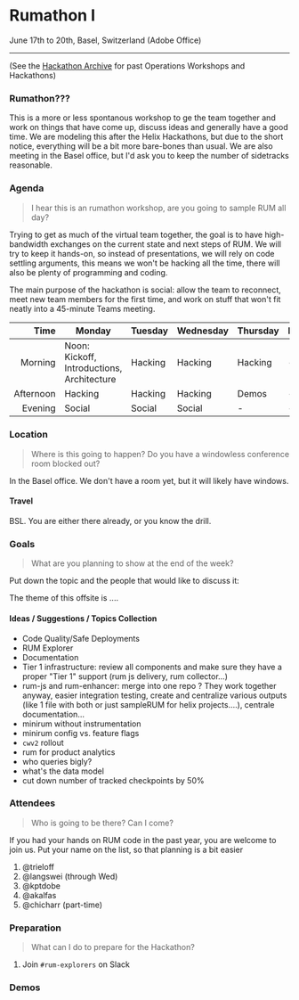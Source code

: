 # Rumathon I

June 17th to 20th, Basel, Switzerland (Adobe Office)

---

(See the [Hackathon Archive](./README.md) for past Operations Workshops and Hackathons)

### Rumathon???

This is a more or less spontanous workshop to ge the team together and work on things
that have come up, discuss ideas and generally have a good time. We are modeling this
after the Helix Hackathons, but due to the short notice, everything will be a bit more
bare-bones than usual. We are also meeting in the Basel office, but I'd ask you to
keep the number of sidetracks reasonable.

### Agenda

> I hear this is an rumathon workshop, are you going to sample RUM all day?

Trying to get as much of the virtual team together, the goal is to have high-bandwidth exchanges on the current state and next steps of RUM. We will try to keep it hands-on, so instead
of presentations, we will rely on code settling arguments, this means we won't be hacking all the time, there will also be plenty
of programming and coding.

The main purpose of the hackathon is social: allow the team to reconnect, meet new team members for the first time, and work on
stuff that won't fit neatly into a 45-minute Teams meeting.

|      Time | Monday                                                 | Tuesday | Wednesday | Thursday | Friday  |
| --------: | ------------------------------------------------------ | ------- | --------- | -------- | ------- |
|   Morning | Noon: Kickoff, Introductions, Architecture             | Hacking | Hacking   | Hacking  | -       |
| Afternoon | Hacking                                                | Hacking | Hacking   | Demos    | -       |
|   Evening | Social                                                 | Social  | Social    | -        | -       |

### Location

> Where is this going to happen? Do you have a windowless conference room blocked out?

In the Basel office. We don't have a room yet, but it will likely have windows.

#### Travel

BSL. You are either there already, or you know the drill.

### Goals

> What are you planning to show at the end of the week?

Put down the topic and the people that would like to discuss it:

The theme of this offsite is ....

#### Ideas / Suggestions / Topics Collection

- Code Quality/Safe Deployments
- RUM Explorer
- Documentation
- Tier 1 infrastructure: review all components and make sure they have a proper "Tier 1" support (rum js delivery, rum collector...)
- rum-js and rum-enhancer: merge into one repo ? They work together anyway, easier integration testing, create and centralize various outputs (like 1 file with both or just sampleRUM for helix projects....), centrale documentation...
- minirum without instrumentation
- minirum config vs. feature flags
- `cwv2` rollout
- rum for product analytics
- who queries bigly?
- what's the data model
- cut down number of tracked checkpoints by 50%

### Attendees

> Who is going to be there? Can I come?

If you had your hands on RUM code in the past year, you are welcome to join us. Put your name on the list, so that planning is a bit easier

1. @trieloff
2. @langswei (through Wed)
3. @kptdobe
4. @akalfas
5. @chicharr (part-time)

### Preparation

> What can I do to prepare for the Hackathon?

1. Join `#rum-explorers` on Slack

### Demos
